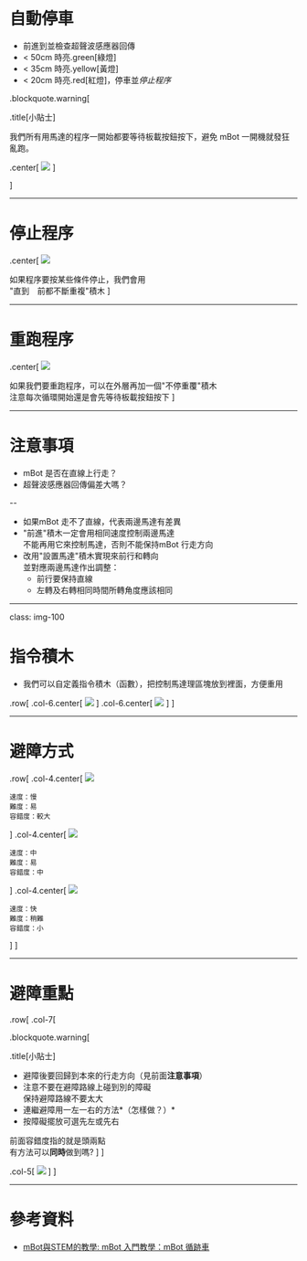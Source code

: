 [//]: # "slide Markdown for remark"

# 自動停車

- 前進到並檢查超聲波感應器回傳
- < 50cm 時亮.green[綠燈]
- < 35cm 時亮.yellow[黃燈]
- < 20cm 時亮.red[紅燈]，停車並*停止程序*

.blockquote.warning[

.title[小貼士]

我們所有用馬達的程序一開始都要等待板載按鈕按下，避免 mBot 一開機就發狂亂跑。

.center[
![](./images/basics/wait_button.png)
]

]

---

# 停止程序

.center[
![](./images/basics/do_while.png)

如果程序要按某些條件停止，我們會用  
"直到　前都不斷重複"積木
]

---

# 重跑程序

.center[
![](./images/basics/loop_main.png)

如果我們要重跑程序，可以在外層再加一個"不停重覆"積木  
注意每次循環開始還是會先等待板載按鈕按下
]

---

# 注意事項

- mBot 是否在直線上行走？
- 超聲波感應器回傳偏差大嗎？

--


- 如果mBot 走不了直線，代表兩邊馬達有差異
- "前進"積木一定會用相同速度控制兩邊馬達  
  不能再用它來控制馬達，否則不能保持mBot 行走方向
- 改用"設置馬達"積木實現來前行和轉向  
  並對應兩邊馬達作出調整：
  + 前行要保持直線
  + 左轉及右轉相同時間所轉⻆度應該相同

---

class: img-100

# 指令積木

- 我們可以自定義指令積木（函數），把控制馬達理區塊放到裡面，方便重用

.row[
  .col-6.center[
    ![](./images/basics/function1.png)
  ]
  .col-6.center[
    ![](./images/basics/function2.png)
  ]
]

---

# 避障方式

.row[
  .col-4.center[
    ![](./images/avoidance/avoid-rectangle.png)

    速度：慢  
    難度：易  
    容錯度：較大
  ]
  .col-4.center[
    ![](./images/avoidance/avoid-triangle.png)

    速度：中  
    難度：易  
    容錯度：中  
  ]
  .col-4.center[
    ![](./images/avoidance/avoid-circle.png)

    速度：快  
    難度：稍難  
    容錯度：小  
  ]
]

---

# 避障重點


.row[
.col-7[

  .blockquote.warning[

  .title[小貼士]

- 避障後要回歸到本來的行走方向（見前面**注意事項**）
- 注意不要在避障路線上碰到別的障礙  
  保持避障路線不要太大
- 連繼避障用一左一右的方法*（怎樣做？）*
- 按障礙擺放可選先左或先右

前面容錯度指的就是頭兩點  
有方法可以**同時**做到嗎?
  ]
]

.col-5[
![](./maps/avoidance.png)
]
]

---

# 參考資料

- [mBot與STEM的教學: mBot 入門教學：mBot 循跡車](https://mbotandstem.blogspot.com/2017/04/mbot-line-follow-car.html)
